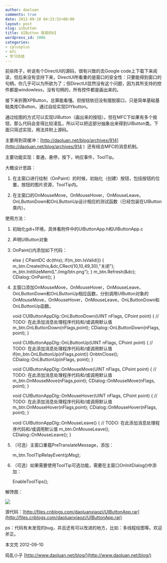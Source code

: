 ```yaml
---
author: daoluan
comments: true
date: 2012-09-10 04:23:52+00:00
layout: post
slug: uibutton
title: UIButton 简易的UI
wordpress_id: 1006
categories:
- cplusplus
- mfc
- 学习总结
---
```


前些阵子，听说有个DirectUI的源码，很有兴致的去Google code上下载下来阅读，但后来没有坚持下来，DirectUI所看重的是窗口的安全性：只要能得到窗口的句柄，你几乎可以为所欲为了；但DirectUI显然没有这个问题，因为其所支持的控件都是windowless，没有句柄的，所有控件都是画出来的。

接下来折腾XPButton，总算能看懂。但按钮依旧没有摆脱窗口，只是简单基础基础类库CButton，通过自绘实现DIYbutton。

通过绘图的方式可以实现UIButton（画出来的按钮）。但在MFC下如果有多个按钮，那么代码会变得比较凌乱，所以可以把这部分抽象出来得到UIButton类。下面只简述实现，用法并附上源码。

主要用到双缓冲：[http://daoluan.net/blog/archives/914](http://daoluan.net/blog/archives/914 )  还有结合MFC的消息机制。

主要功能实现：普通，悬停，按下，响应事件，ToolTip。

大概设计思路：



	
  1. 在主窗口进行绘制（OnPaint）的时候，初始化（创建）按钮，包括按钮的位置，按钮的图片资源，ToolTip内。

	
  2. 在主窗口的OnMouseMove，OnMouseHover，OnMouseLeave，OnLButtonDown和OnLButtonUp设计相应的测试函数（已经包装在UIButton类内）。


使用方法：

	
  1. 初始化gdi+环境，具体看附件中的UIButtonApp.h和UIButtonApp.c

	
  2. 声明UIButton对象

	
  3. OnPaint()内添加如下代码：

    
	    else
	    {
	    	CPaintDC dc(this);
	    	if(m_btn.IsValid())
	    	{
	    		m_btn.Create(this,&dc,CRect(10,10,49,30),"关闭");
	    		m_btn.InitilizeMem(L"./img/btn.png");
	    	}
	    	m_btn.Refresh(&dc);
	    	CDialog::OnPaint();
	    }




	
  4. 主窗口添加OnMouseMove，OnMouseHover，OnMouseLeave，OnLButtonDown和OnLButtonUp相应函数，分别调用UIButton对象的OnMouseMove，OnMouseHover，OnMouseLeave，OnLButtonDown和OnLButtonUp函数。

    
	    void CUIButtonAppDlg::OnLButtonDown(UINT nFlags, CPoint point)
	    {
	    	// TODO: 在此添加消息处理程序代码和/或调用默认值
	    	m_btn.OnLButtonDown(nFlags,point);
	    	CDialog::OnLButtonDown(nFlags, point);
	    }
    
	    void CUIButtonAppDlg::OnLButtonUp(UINT nFlags, CPoint point)
	    {
	    	// TODO: 在此添加消息处理程序代码和/或调用默认值
	    	if(m_btn.OnLButtonUp(nFlags,point))
	    		OnbtnClose();
	    	CDialog::OnLButtonUp(nFlags, point);
	    }
    	    
	    void CUIButtonAppDlg::OnMouseMove(UINT nFlags, CPoint point)
	    {
	    	// TODO: 在此添加消息处理程序代码和/或调用默认值
	    	m_btn.OnMouseMove(nFlags,point);
	    	CDialog::OnMouseMove(nFlags, point);
	    }
	    
	    void CUIButtonAppDlg::OnMouseHover(UINT nFlags, CPoint point)
	    {
	    	// TODO: 在此添加消息处理程序代码和/或调用默认值
	    	m_btn.OnMouseHover(nFlags,point);
	    	CDialog::OnMouseHover(nFlags, point);
	    }
	    
	    void CUIButtonAppDlg::OnMouseLeave()
	    {
	    	// TODO: 在此添加消息处理程序代码和/或调用默认值
	    	m_btn.OnMouseLeave();
	    	CDialog::OnMouseLeave();
	    }




	
  5. （可选）主窗口重载PreTranslateMessage，添加：

    
    	m_btn.ToolTipRelayEvent(pMsg);




	
  6. （可选）如果需要使用ToolTip可选功能，需要在主窗口OnInitDialog()中添加：

    
    	EnableToolTips();





解馋图：

[![](http://md.daoluan.net/images/2012/09/UIButtonApp.jpg)](http://daoluan.net/blog/archives/1006/uibuttonapp)

源代码：[http://files.cnblogs.com/daoluanxiaozi/UIButtonApp.rar](http://files.cnblogs.com/daoluanxiaozi/UIButtonApp.rar)

ps：代码有未发现的bug，并且还有可以改进的地方，比如：多线程绘图等。欢迎斧正。

本文完 2012-09-10

捣乱小子 [http://www.daoluan.net/blog/](http://www.daoluan.net/blog/)
